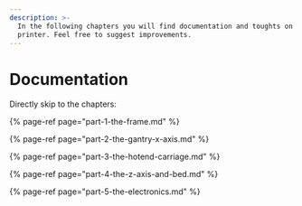 ```yaml
---
description: >-
  In the following chapters you will find documentation and toughts on the
  printer. Feel free to suggest improvements.
---
```


# Documentation

Directly skip to the chapters: 

{% page-ref page="part-1-the-frame.md" %}

{% page-ref page="part-2-the-gantry-x-axis.md" %}

{% page-ref page="part-3-the-hotend-carriage.md" %}

{% page-ref page="part-4-the-z-axis-and-bed.md" %}

{% page-ref page="part-5-the-electronics.md" %}

